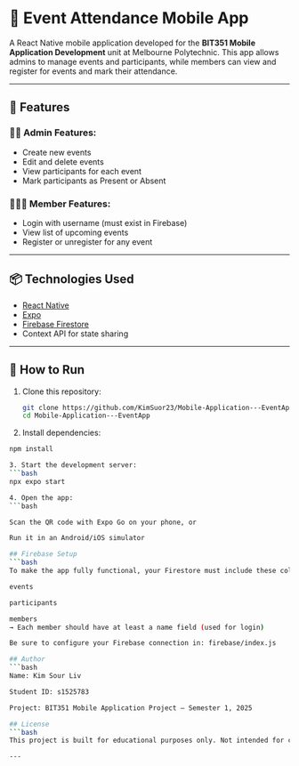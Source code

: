 # 📱 Event Attendance Mobile App

A React Native mobile application developed for the **BIT351 Mobile Application Development** unit at Melbourne Polytechnic. This app allows admins to manage events and participants, while members can view and register for events and mark their attendance.

---

## 🚀 Features

### 👨‍💼 Admin Features:
- Create new events
- Edit and delete events
- View participants for each event
- Mark participants as Present or Absent

### 🧑‍🤝‍🧑 Member Features:
- Login with username (must exist in Firebase)
- View list of upcoming events
- Register or unregister for any event

---

## 📦 Technologies Used

- [React Native](https://reactnative.dev/)
- [Expo](https://expo.dev/)
- [Firebase Firestore](https://firebase.google.com/docs/firestore)
- Context API for state sharing

---

## 🔧 How to Run

1. Clone this repository:
   ```bash
   git clone https://github.com/KimSuor23/Mobile-Application---EventApp.git
   cd Mobile-Application---EventApp
   
2. Install dependencies:
```bash
npm install

3. Start the development server:
```bash
npx expo start

4. Open the app:
```bash

Scan the QR code with Expo Go on your phone, or

Run it in an Android/iOS simulator

## Firebase Setup
```bash
To make the app fully functional, your Firestore must include these collections:

events

participants

members
→ Each member should have at least a name field (used for login)

Be sure to configure your Firebase connection in: firebase/index.js

## Author
```bash
Name: Kim Sour Liv

Student ID: s1525783

Project: BIT351 Mobile Application Project – Semester 1, 2025

## License
```bash
This project is built for educational purposes only. Not intended for commercial use.

---



    
